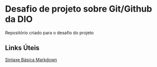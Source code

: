 # Desafio de projeto sobre Git/Github da DIO
Repositório criado para o desafio do projeto

## Links Úteis
[Sintaxe Básica Markdown](https://www.markdownguide.org/basic-syntax/)
